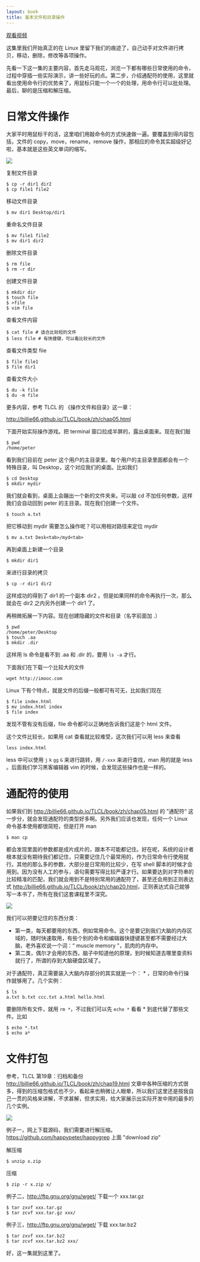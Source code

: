 ```yaml
---
layout: book
title: 基本文件和目录操作
---
```


[观看视频](http://www.imooc.com/video/3528)

这集里我们开始真正的在 Linux 里留下我们的痕迹了，自己动手对文件进行拷贝，移动，删除，修改等各项操作。

先看一下这一集的主要内容，首先走马观花，浏览一下都有哪些日常使用的命令，过程中穿插一些实际演示，讲一些好玩的点。第二步，介绍通配符的使用，这里就看出使用命令行的优势来了，用鼠标只能一个一个的处理，用命令行可以批处理。最后，聊的是压缩和解压缩。

# 日常文件操作
大家平时用鼠标干的活，这里咱们用敲命令的方式快速做一遍。要覆盖到得内容包括，文件的 copy，move，rename，remove 操作，那相应的命令其实超级好记啦，基本就是这些英文单词的缩写。

![](images/copy_delete.png)

复制文件目录

    $ cp -r dir1 dir2
    $ cp file1 file2

移动文件目录

    $ mv dir1 Desktop/dir1

重命名文件目录

    $ mv file1 file2
    $ mv dir1 dir2

删除文件目录

    $ rm file
    $ rm -r dir

创建文件目录

    $ mkdir dir
    $ touch file
    $ >file
    $ vim file

查看文件内容

    $ cat file # 适合比较短的文件
    $ less file # 有快捷键，可以看比较长的文件

查看文件类型 fiie

    $ file file1
    $ file dir1

查看文件大小

    $ du -k file
    $ du -m file


更多内容，参考 TLCL 的 《操作文件和目录》这一章：

<http://billie66.github.io/TLCL/book/zh/chap05.html>

下面开始实际操作游戏。把 terminal 窗口拉成半屏的，露出桌面来。现在我们敲

    $ pwd
    /home/peter

看到我们目前在 peter 这个用户的主目录里。每个用户的主目录里面都会有一个特殊目录，叫 Desktop，这个对应我们的桌面。比如我们


    $ cd Desktop
    $ mkdir mydir


我们就会看到，桌面上会蹦出一个新的文件夹来。可以敲 cd 不加任何参数，这样我们会自动回到 peter 的主目录。现在我们创建一个文件。


    $ touch a.txt


把它移动到 mydir 需要怎么操作呢？可以用相对路径来定位 mydir


    $ mv a.txt Desk<tab>/myd<tab>


再到桌面上新建一个目录


    $ mkdir dir1


来进行目录的拷贝


    $ cp -r dir1 dir2

这样成功的得到了 dir1 的一个副本 dir2 。但是如果同样的命令再执行一次，那么就会在 dir2 之内另外创建一个 dir1 了。


再稍微拓展一下内容。现在创建隐藏的文件和目录（名字前面加 .）


    $ pwd
    /home/peter/Desktop
    $ touch .aa
    $ mkdir .dir


这样用 ls 命令是看不到 .aa 和 .dir 的，要用 `ls -a` 才行。

下面我们在下载一个比较大的文件


    wget http://imooc.com


Linux 下有个特点，就是文件的后缀一般都可有可无，比如我们现在


    $ file index.html
    $ mv index.html index
    $ file index


发现不管有没有后缀，file 命令都可以正确地告诉我们这是个 html 文件。

这个文件比较长，如果用 cat 查看就比较难受，这次我们可以用 less 来查看

    less index.html

less 中可以使用 `j` `k` `gg` `G` 来进行跳转，用 `/-xxx` 来进行查找，man 用的就是 less 。后面我们学习黑客编辑器 vim 的时候，会发现这些操作也是一样的。

# 通配符的使用

如果我们到 <http://billie66.github.io/TLCL/book/zh/chap05.html> 的 ”通配符“ 这一步分，就会发现通配符的类型好多啊。另外我们应该也发现，任何一个 Linux 命令基本使用都很简短，但是打开 man

    $ man cp

都会发现里面的参数都是成片成片的，跟本不可能都记住。好在呢，系统的设计者根本就没有期待我们都记住，只需要记住几个最常用的，作为日常命令行使用就行。其他的那么多的参数，大部分是日常用的比较少，在写 shell 脚本的时候才会用到。因为没有人工的参与，语句需要写得比较严谨才行。如果要达到对字符串的比较精准的匹配，我们就会用到不是特别常用的通配符了，甚至还会用到正则表达式 <http://billie66.github.io/TLCL/book/zh/chap20.html>，正则表达式自己就够写一本书了，所有在我们这套课程里不深究。

![](images/two_brain.png)

我们可以把要记住的东西分类：

- 第一类，每天都要用的东西，例如常用命令。这个是要记到我们大脑的内存区域的，随时快速取用，有些个别的命令和编辑器快捷键甚至都不需要经过大脑，老外喜欢说一个词：“ muscle memory "，肌肉的内存中。
- 第二类，偶尔才会用的东西，脑子中知道他的原理，到时候知道去哪里查资料就行了，所谓的存到大脑硬盘区域了。

对于通配符，真正需要装入大脑内存部分的其实就是一个： * ，日常的命令行操作就够用了。几个实例：


    $ ls
    a.txt b.txt ccc.txt a.html hello.html


要删除所有文件，就用 `rm *`，不过我们可以先 `echo *` 看看 * 到底代替了那些文件。比如

    $ echo *.txt
    $ echo a*


# 文件打包
参考，TLCL 第19章：归档和备份 <http://billie66.github.io/TLCL/book/zh/chap19.html>
文章中各种压缩的方式很多，得到的压缩包格式也不少，看起来也稍微让人眼晕，所以我们这里还是按我自己一贯的风格来讲解，不求甚解，但求实用，给大家展示出实际开发中用的最多的几个实例。

![](images/tar.png)

例子一，网上下载源码，我们需要进行解压缩。<https://github.com/happypeter/happygrep> 上面 "download zip"

解压缩

    $ unzip x.zip

压缩

    $ zip -r x.zip x/


例子二，<http://ftp.gnu.org/gnu/wget/> 下载一个 xxx.tar.gz

    $ tar zxvf xxx.tar.gz
    $ tar zcvf xxx.tar.gz xxx/

例子三，<http://ftp.gnu.org/gnu/wget/> 下载 xxx.tar.bz2

    $ tar zxvf xxx.tar.bz2
    $ tar zcvf xxx.tar.bz2 xxx/


好，这一集就到这里了。
